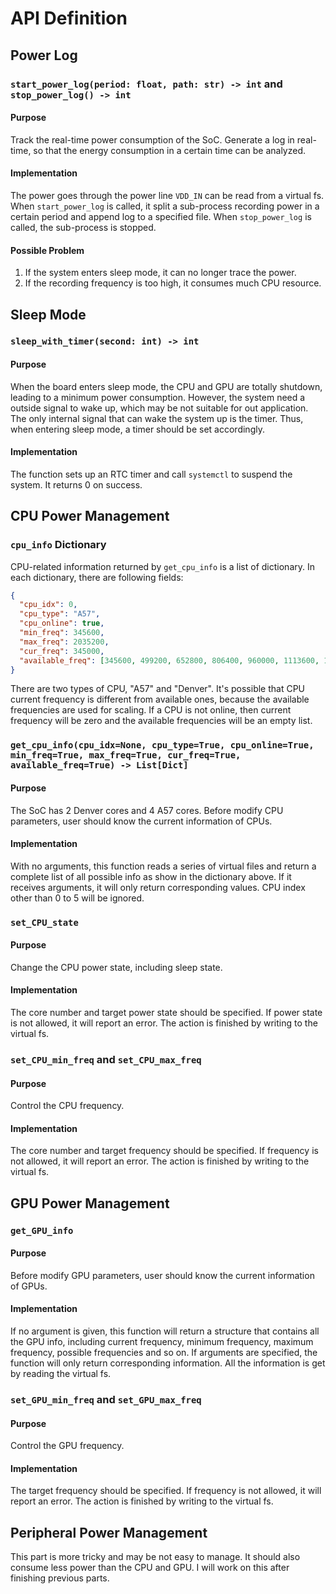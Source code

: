 # API Definition

## Power Log

### `start_power_log(period: float, path: str) -> int` and `stop_power_log() -> int`

#### Purpose

Track the real-time power consumption of the SoC. Generate a log in real-time, so that the energy consumption in a certain time can be analyzed.

#### Implementation

The power goes through the power line `VDD_IN` can be read from a virtual fs. When `start_power_log` is called, it split a sub-process recording power in a certain period and append log to a specified file. When `stop_power_log` is called, the sub-process is stopped.

#### Possible Problem

1. If the system enters sleep mode, it can no longer trace the power.
2. If the recording frequency is too high, it consumes much CPU resource.

## Sleep Mode

### `sleep_with_timer(second: int) -> int`

#### Purpose

When the board enters sleep mode, the CPU and GPU are totally shutdown, leading to a minimum power consumption. However, the system need a outside signal to wake up, which may be not suitable for out application. The only internal signal that can wake the system up is the timer. Thus, when entering sleep mode, a timer should be set accordingly.

#### Implementation

The function sets up an RTC timer and call `systemctl` to suspend the system. It returns 0 on success.

## CPU Power Management

### `cpu_info` Dictionary

CPU-related information returned by `get_cpu_info` is a list of dictionary. In each dictionary, there are following fields:

```json
{
  "cpu_idx": 0,
  "cpu_type": "A57",
  "cpu_online": true,
  "min_freq": 345600,
  "max_freq": 2035200,
  "cur_freq": 345000,
  "available_freq": [345600, 499200, 652800, 806400, 960000, 1113600, 1267200, 1420800, 1574400, 1728000, 1881600, 2035200]
}
```

There are two types of CPU, "A57" and "Denver". It's possible that CPU current frequency is different from available ones, because the available frequencies are used for scaling. If a CPU is not online, then current frequency will be zero and the available frequencies will be an empty list.

### `get_cpu_info(cpu_idx=None, cpu_type=True, cpu_online=True, min_freq=True, max_freq=True, cur_freq=True, available_freq=True) -> List[Dict]`

#### Purpose

The SoC has 2 Denver cores and 4 A57 cores. Before modify CPU parameters, user should know the current information of CPUs.

#### Implementation

With no arguments, this function reads a series of virtual files and return a complete list of all possible info as show in the dictionary above. If it receives arguments, it will only return corresponding values. CPU index other than 0 to 5 will be ignored.

### `set_CPU_state` 

#### Purpose

Change the CPU power state, including sleep state.

#### Implementation

The core number and target power state should be specified. If power state is not allowed, it will report an error. The action is finished by writing to the virtual fs.

### `set_CPU_min_freq` and `set_CPU_max_freq`

#### Purpose

Control the CPU frequency.

#### Implementation

The core number and target frequency should be specified. If frequency is not allowed, it will report an error. The action is finished by writing to the virtual fs.

## GPU Power Management

### `get_GPU_info`

#### Purpose

Before modify GPU parameters, user should know the current information of GPUs.

#### Implementation

If no argument is given, this function will return a structure that contains all the GPU info, including current frequency, minimum frequency, maximum frequency, possible frequencies and so on. If arguments are specified, the function will only return corresponding information. All the information is get by reading the virtual fs.

### `set_GPU_min_freq` and `set_GPU_max_freq`

#### Purpose

Control the GPU frequency.

#### Implementation

The target frequency should be specified. If frequency is not allowed, it will report an error. The action is finished by writing to the virtual fs.

## Peripheral Power Management

This part is more tricky and may be not easy to manage. It should also consume less power than the CPU and GPU. I will work on this after finishing previous parts.